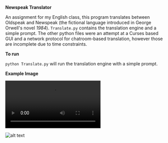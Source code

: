**Newspeak Translator**

An assignment for my English class, this program translates between Oldspeak and Newspeak (the fictional language introduced in George Orwell's novel *1984*). `Translate.py` contains the translation engine and a simple prompt. The other python files were an attempt at a Curses based GUI and a network protocol for chatroom-based translation, however those are incomplete due to time constraints.  

**To run**

 `python Translate.py` will run the translation engine with a simple prompt. 
 
 
 **Example Image**
 
 
 
 ![There's a video too! (Click here)](https://github.com/rogerfachini/NewspeakTranslator/blob/master/EXAMPLE%20-%20Translate.py%20%E2%80%94%20NewspeakChat%20%E2%80%94%20Visual%20Studio%20Code.mp4?raw=true)
 
 
 ![alt text](https://raw.githubusercontent.com/rogerfachini/NewspeakTranslator/master/screenshot1.PNG)
 
 
  
